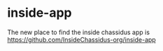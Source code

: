 # inside-app
The new place to find the inside chassidus app is https://github.com/InsideChassidus-org/inside-app
